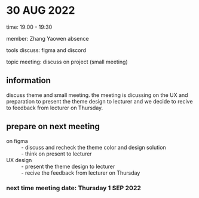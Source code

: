 <H1>30 AUG 2022</H1>
<p>time: 19:00 - 19:30</P>
<p>member: Zhang Yaowen absence</p>
<p>tools discuss: figma and discord</p>
<p>topic meeting: discuss on project (small meeting)</p>
<H2>information</H2>
<p>discuss theme and small meeting. the meeting is dicussing on the UX and preparation to present the theme design to lecturer and we decide to recive to feedback from lecturer on Thursday.</p>
<H2>prepare on next meeting</H2>
<dl>
  <dt>on figma</dt>
  <dd>- discuss and recheck the theme color and design solution</dd>
  <dd>- think on present to lecturer</dd>
  <dt>UX design</dt>
  <dd>- present the theme design to lecturer</dd>
  <dd>- recive the feedback from lecturer on Thursday</dd>
</dl>
<H3>next time meeting date: Thursday 1 SEP 2022</H3>
